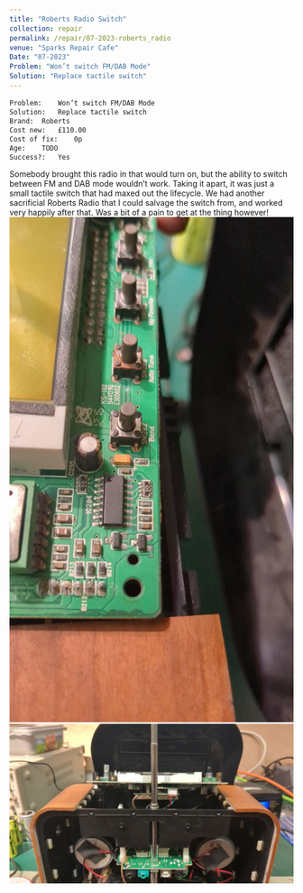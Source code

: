 ```yaml
---
title: "Roberts Radio Switch"
collection: repair
permalink: /repair/07-2023-roberts_radio
venue: "Sparks Repair Cafe"
Date: "07-2023"
Problem: "Won’t switch FM/DAB Mode"
Solution: "Replace tactile switch"
---
```

```
Problem:    Won’t switch FM/DAB Mode 
Solution:   Replace tactile switch 
Brand:  Roberts 
Cost new:   £110.00 
Cost of fix:    0p 
Age:    TODO 
Success?:   Yes 
```
Somebody brought this radio in that would turn on, but the ability to switch between FM and DAB mode wouldn’t work. Taking it apart, it was just a small tactile switch that had maxed out the lifecycle. We had another sacrificial Roberts Radio that I could salvage the switch from, and worked very happily after that. Was a bit of a pain to get at the thing however!
![](/images/repair_cafe/roberts_radio_switch/roberts_radio_switch_1.jpg)
![](/images/repair_cafe/roberts_radio_switch/roberts_radio_switch_2.jpg)
